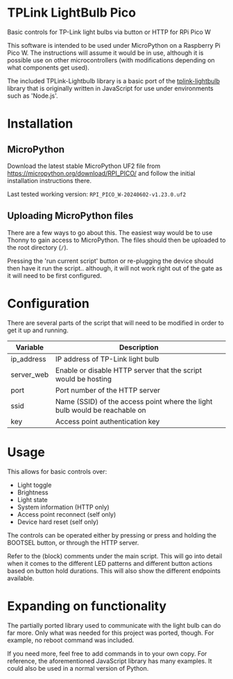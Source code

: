 # TPLink LightBulb Pico

Basic controls for TP-Link light bulbs via button or HTTP for RPi Pico W

This software is intended to be used under MicroPython on a Raspberry Pi Pico W. The instructions will assume it would be in use, although it is possible use on other microcontrollers (with modifications depending on what components get used).

The included TPLink-Lightbulb library is a basic port of the [tplink-lightbulb](https://github.com/konsumer/tplink-lightbulb) library that is originally written in JavaScript for use under environments such as 'Node.js'.

# Installation

## MicroPython

Download the latest stable MicroPython UF2 file from https://micropython.org/download/RPI_PICO/ and follow the initial installation instructions there.

Last tested working version: `RPI_PICO_W-20240602-v1.23.0.uf2`

## Uploading MicroPython files

There are a few ways to go about this. The easiest way would be to use Thonny to gain access to MicroPython. The files should then be uploaded to the root directory (`/`).

Pressing the 'run current script' button or re-plugging the device should then have it run the script.. although, it will not work right out of the gate as it will need to be first configured.

# Configuration

There are several parts of the script that will need to be modified in order to get it up and running.

| Variable   | Description                                                                |
| ---------- | -------------------------------------------------------------------------- |
| ip_address | IP address of TP-Link light bulb                                           |
| server_web | Enable or disable HTTP server that the script would be hosting             |
| port       | Port number of the HTTP server                                             |
| ssid       | Name (SSID) of the access point where the light bulb would be reachable on |
| key        | Access point authentication key                                            |

# Usage

This allows for basic controls over:

-   Light toggle
-   Brightness
-   Light state
-   System information (HTTP only)
-   Access point reconnect (self only)
-   Device hard reset (self only)

The controls can be operated either by pressing or press and holding the BOOTSEL button, or through the HTTP server.

Refer to the (block) comments under the main script. This will go into detail when it comes to the different LED patterns and different button actions based on button hold durations. This will also show the different endpoints available.

# Expanding on functionality

The partially ported library used to communicate with the light bulb can do far more. Only what was needed for this project was ported, though. For example, no reboot command was included.

If you need more, feel free to add commands in to your own copy. For reference, the aforementioned JavaScript library has many examples. It could also be used in a normal version of Python.
